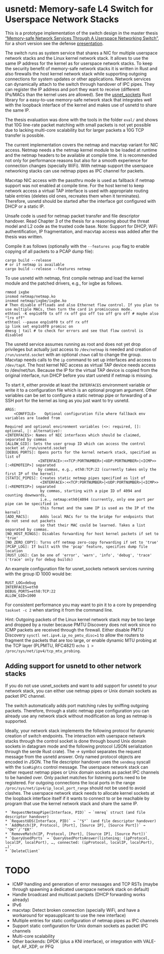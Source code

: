 # usnetd: Memory-safe L4 Switch for Userspace Network Stacks

This is a prototype implementation of the switch design in the master thesis [“Memory-safe Network Services Through A Userspace Networking Switch”](https://pothos.github.io/papers/msc_thesis_memory-safe_network_services_userspace_switch.pdf), for a short version see the defense [presentation](https://pothos.github.io/papers/msc_thesis_memory-safe_network_services_userspace_switch_slides.pdf).

The switch runs as system service that shares a NIC for multiple userspace network stacks and the Linux kernel network stack.
It allows to use the same IP address for the kernel as for userspace network stacks.
To keep the security benefit of memory-safe network stacks it is written in Rust and also firewalls the host kernel network stack while supporting outgoing connections for system updates or other applications.
Network services can dynamically attach to the switch through handover of IPC pipes. They can register the IP address and port they want to receive (different IPs/MACs than the kernel uses are allowed).
See the [usnet_sockets](https://github.com/ANLAB-KAIST/usnet_sockets) Rust library for a easy-to-use memory-safe network stack that integrates well with the loopback interface of the kernel and makes use of usnetd to share the same IP.

The thesis evaluation was done with the tools in the folder `eval/` and shows that 10G line-rate packet matching with small packets is not yet possible due to lacking multi-core scalability but for larger packets a 10G TCP transfer is possible.

The current implementation covers the netmap and macvtap variant for NIC access.
Netmap needs a the netmap kernel module to be loaded at runtime and the netmap headers to be available at compile time.
It is recommended not only for performance reasons but also for a smooth experience for connection changes (specially WiFi).
With netmap support the userspace networking stacks can use netmap pipes as IPC channel for packets.

Macvtap NIC access with the passthru mode is used as fallback if netmap support was not enabled at compile time.
For the host kernel to keep network access a virtual TAP interface is used with appropriate routing table entries (deletes old ones, recreates them when it terminates).
Therefore, usnetd should be started after the interface got configured with DHCP or a static IP.

Unsafe code is used for netmap packet transfer and file descriptor handover. Read Chapter 3 of the thesis for a reasoning about the threat model and L2 code as the trusted code base.
Note: Support for DHCP, WiFi authentification, IP fragmentation, and macvtap access was added after the thesis was written.

Compile it as follows (optionally with the `--features pcap` flag to enable copying of all packets to a PCAP dump file):

    cargo build --release
    # or if netmap is available
    cargo build --release --features netmap

To use usnetd with netmap, first compile netmap and load the kernel module and the patched drivers, e.g., for ixgbe as follows.

    rmmod ixgbe
    insmod netmap/netmap.ko
    insmod netmap/ixgbe/ixgbe.ko
    # Then disable offloads and also Ethernet flow control. If you plan to use multiple MACs, then turn the card in promiscuous mode.
    ethtool -K enp1s0f0 tx off rx off gso off tso off gro off # maybe also "lro off"
    ethtool --pause enp1s0f0 tx off rx off
    ip link set enp1s0f0 promisc on
    dmesg | tail # to check for errors and see that flow control is disabled

The usnetd service assumes running as root and does not yet drop privileges but actually just access to `/dev/netmap` is needed and creation of `/run/usnetd.socket` with an optional `chown` call to change the group. Macvtap needs calls to the `ip` command to set up interfaces and access to `/dev/tapX`. The host kernel NIC access as virtual TAP device needs access to /dev/net/tun.
Because the IP for the virtual TAP device is copied from the original interface, run DHCP before you start usnetd if netmap is missing.

To start it, either provide at least the `INTERFACES` environment variable or write it to a configuration file which is an optional program argument.
Other variables can be set to configure a static netmap pipe or forwarding of a SSH port for the kernel as long as you just want to try usnetd.

    ARGS:
        <CONFFILE>    Optional configuration file where fallback env variables are loaded from
    
    Required and optional environment variables (<>: required, []: optional, |: alternative):
    <INTERFACES>: Names of NIC interfaces which should be claimed, separated by commas
    [ALLOW_GID]: Sets the user group ID which can access the control socket at /run/usnetd.socket
    [DEBUG_PORTS]: Opens ports for the kernel network stack, specified as list of
                   <INTERFACE>:<<TCP:PORTNUMBER>|<UDP:PORTNUMBER>|<ICMP>>[:<REMOTEIP>] separated
                   by commas, e.g., eth0:TCP:22 (currently takes only the first IP of the kernel)
    [STATIC_PIPES]: Creates static netmap pipes specified as list of
                    <INTERFACE>:<<TCP:PORTNUMBER>|<UDP:PORTNUMBER>|<ICMP>>[:<REMOTEIP>] separated
                    by commas, starting with a pipe ID of 4094 and counting downwards,
                    i.e., netmap:eth0{4094 (currently, only one port per pipe can be specified in
                    this format and the same IP is used as the IP of the kernel)
    [ADD_MACS]:     Adds local MACs for to the bridge for endpoints that do not send out packets
                    so that their MAC could be learned. Takes a list separated by commas.
    [NO_HOST_RINGS]: Disables forwarding for host kernel packets if set to 'true'
    [NO_ZERO_COPY]: Turns off netmap zero-copy forwarding if set to 'true'
    [PCAP_LOG]: If built with the 'pcap' feature, specifies dump file location
    [RUST_LOG]: Can be one of 'error', 'warn', 'info', 'debug', 'trace' ('trace' only for debug builds)

An example configuration file for usnet_sockets network services running with the group ID 1000 would be:

    RUST_LOG=debug
    INTERFACES=eth0
    DEBUG_PORTS=eth0:TCP:22
    ALLOW_GID=1000

For consistent performance you may want to pin it to a core by prepending `taskset -c 2` when starting it from the command line.

Hint: Outgoing packets of the Linux kernel network stack may be too large and dropped by a router because PMTU Discovery does not work since no ICMP packets are received through the firewall. Either disable PMTU Discovery `sysctl net.ipv4.ip_no_pmtu_disc=1` to allow the routers to fragment the packets that are too large, or enable dynamic MTU probing at the TCP layer (PLPMTU, RFC4821) `echo 1 > /proc/sys/net/ipv4/tcp_mtu_probing`.

## Adding support for usnetd to other network stacks
If you do not use usnet_sockets and want to add support for usnetd to your network stack, you can either use netmap pipes or Unix domain sockets as packet IPC channel.

The switch automatically adds port matching rules by sniffing outgoing packets.
Therefore, through a static netmap pipe configuration you can already use any network stack without modification as long as netmap is supported.

Ideally, your network stack implements the following protocol for dynamic creation of switch endpoints.
The interaction with userspace network stacks through the control socket is done through bound Unix domain sockets in datagram mode and the following protocol (JSON serialization through the serde Rust crate). The *→* symbol separates the request message from the usnetd answer. Only named protocol objects are encoded in JSON. The file descriptor handover uses the `sendmsg` syscall with the `ScmRights` control message.
The userspace network stack can either request netmap pipes or Unix domain sockets as packet IPC channels to be handed over.
Only packet matches for listening ports need to be registered. For outgoing connections the local ports in the range `/proc/sys/net/ipv4/ip_local_port_range` should not be used to avoid clashes. The userspace network stack needs to allocate kernel sockets at the loopback interface itself if it wants to connect to or be reachable by program that use the kernel network stack and share the same IP.

    * `RequestNetmapPipe(Interface, PID)` → `nmreq` struct (and file descriptor handover)
    * `RequestUDS(Interface, PID)` → `"$"` (and file descriptor handover)
    * `AddMatch(IP, Protocol, [Port], [Source IP], [Source Port])` → `"OK"`/`"ER"`
    * `RemoveMatch(IP, Protocol, [Port], [Source IP], [Source Port])`
    * `QueryUsedPorts` → `QueryUsedPortsAnswer(listening: (ipProtocol, localIP, localPort), …, connected: (ipProtocol, localIP, localPort), …)`
    * `DeleteClient`

# TODO

* ICMP handling and generation of error messages and TCP RSTs (maybe through spawning a dedicated userspace network stack on default)
* Handle broadcast and multicast packets (DHCP forwarding works already)
* IPv6
* macvtap: Detect broken connection (specially WiFi, and have a workaround for wpasupplicant to use the new interface)
* Multiple entries for static configuration of netmap pipes as IPC channels
* Support static configuration for Unix domain sockets as packet IPC channels
* Multi-core scalability
* Other backends: DPDK (plus a KNI interface), or integration with VALE-bpf, AF_XDP, or PFQ
